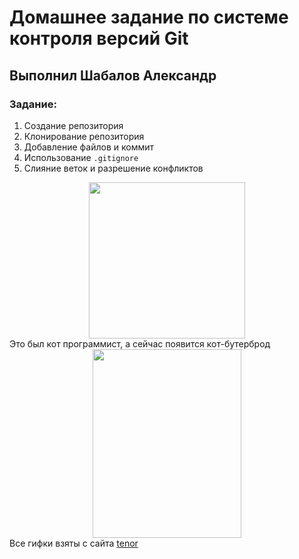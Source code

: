 # Домашнее задание по системе контроля версий Git
## Выполнил Шабалов Александр
### Задание:
1. Создание репозитория
2. Клонирование репозитория
3. Добавление файлов и коммит
4. Использование `.gitignore`
5. Слияние веток и разрешение конфликтов
<div align="center">
  <img src ="https://media.tenor.com/NZqiUoAnAFsAAAAC/cat-computer.gif" width="250" height="250"/>
</div>
Это был кот программист, а сейчас появится кот-бутерброд
<div align="center">
        <img src ="https://media.tenor.com/fTTVgygGDh8AAAAC/kitty-cat-sandwich.gif" width="238" height="302"/>
</div>
Все гифки взяты с сайта <a href="https://tenor.com/"> tenor </a>